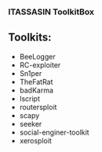 ### ITASSASIN ToolkitBox
## Toolkits:
- BeeLogger
- RC-exploiter
- Sn1per
- TheFatRat
- badKarma
- lscript
- routersploit
- scapy
- seeker
- social-enginer-toolkit
- xerosploit
